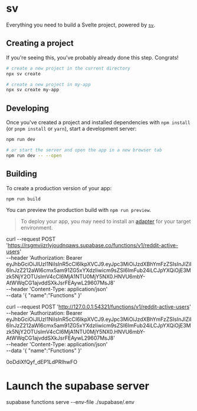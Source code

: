 # sv

Everything you need to build a Svelte project, powered by [`sv`](https://github.com/sveltejs/cli).

## Creating a project

If you're seeing this, you've probably already done this step. Congrats!

```bash
# create a new project in the current directory
npx sv create

# create a new project in my-app
npx sv create my-app
```

## Developing

Once you've created a project and installed dependencies with `npm install` (or `pnpm install` or `yarn`), start a development server:

```bash
npm run dev

# or start the server and open the app in a new browser tab
npm run dev -- --open
```

## Building

To create a production version of your app:

```bash
npm run build
```

You can preview the production build with `npm run preview`.

> To deploy your app, you may need to install an [adapter](https://svelte.dev/docs/kit/adapters) for your target environment.

curl --request POST 'https://rsgmviizrlyjoudnqaws.supabase.co/functions/v1/reddit-active-users' \
 --header 'Authorization: Bearer eyJhbGciOiJIUzI1NiIsInR5cCI6IkpXVCJ9.eyJpc3MiOiJzdXBhYmFzZSIsInJlZiI6InJzZ212aWl6cmx5am91ZG5xYXdzIiwicm9sZSI6ImFub24iLCJpYXQiOjE3Mzk5NjY2OTUsImV4cCI6MjA1NTU0MjY5NX0.HNVU6mbY-AtWWqCG1ajvddSXkJsrFEAywL29607MsJ8' \
 --header 'Content-Type: application/json' \
 --data '{ "name":"Functions" }'

curl --request POST 'http://127.0.0.1:54321/functions/v1/reddit-active-users' \
 --header 'Authorization: Bearer eyJhbGciOiJIUzI1NiIsInR5cCI6IkpXVCJ9.eyJpc3MiOiJzdXBhYmFzZSIsInJlZiI6InJzZ212aWl6cmx5am91ZG5xYXdzIiwicm9sZSI6ImFub24iLCJpYXQiOjE3Mzk5NjY2OTUsImV4cCI6MjA1NTU0MjY5NX0.HNVU6mbY-AtWWqCG1ajvddSXkJsrFEAywL29607MsJ8' \
 --header 'Content-Type: application/json' \
 --data '{ "name":"Functions" }'

0oDdiXfQyf_dEP1LdPRIhwFO

# Launch the supabase server

supabase functions serve --env-file ./supabase/.env
